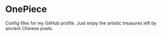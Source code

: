 # OnePiece
Config files for my GitHub profile.
Just enjoy the artistic treasures left by ancient Chinese poets.
